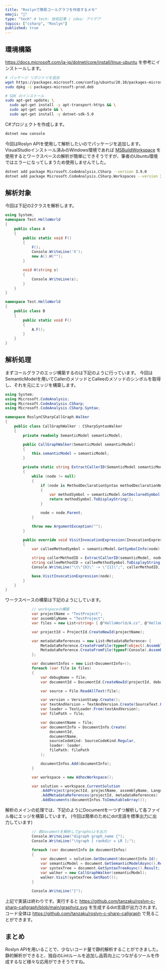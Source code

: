 ```yaml
---
title: "Roslynで簡易コールグラフを作成するメモ"
emoji: "🕌"
type: "tech" # tech: 技術記事 / idea: アイデア
topics: ["csharp", "Roslyn"]
published: true
---
```


## 環境構築
https://docs.microsoft.com/ja-jp/dotnet/core/install/linux-ubuntu を参考にインストールします。

```bash
# パッケージ リポジトリを追加
wget https://packages.microsoft.com/config/ubuntu/20.10/packages-microsoft-prod.deb -O packages-microsoft-prod.deb
sudo dpkg -i packages-microsoft-prod.deb

# SDK のインストール
sudo apt-get update; \
  sudo apt-get install -y apt-transport-https && \
  sudo apt-get update && \
  sudo apt-get install -y dotnet-sdk-5.0
```

C#プロジェクトを作成します。

```bash
dotnet new console
```

今回はRoslyn APIを使用して解析したいのでパッケージを追加します。
VisualStudioインストール済みのWindows環境であれば [MSBuildWorkspace](https://www.nuget.org/packages/Microsoft.CodeAnalysis.Workspaces.MSBuild/) を使用するとワークスペースの解析が簡単にできそうですが、筆者のUbuntu環境ではエラーになってしまうため使用しませんでした。

```bash
dotnet add package Microsoft.CodeAnalysis.CSharp --version 3.9.0
dotnet add package Microsoft.CodeAnalysis.CSharp.Workspaces --version 3.9.0
```

## 解析対象
今回は下記の2クラスを解析します。

```csharp
using System;
namespace Test.HelloWorld
{
    public class A
    {
        public static void F()
        {
            F();
            Console.WriteLine('X');
            new A().H("");
        }

        void H(string s)
        {
            Console.WriteLine(s);
        }
    }
}
```

```csharp
namespace Test.HelloWorld
{
    public class B
    {
        public static void F()
        {
            A.F();
        }
    }
}
```

## 解析処理

まずコールグラフのエッジ構築するのは下記のように行っています。
今回はSemanticModelを用いてCallerのメソッドとCalleeのメソッドのシンボルを取得し、それを元にエッジを構築します。

```csharp
using System;
using Microsoft.CodeAnalysis;
using Microsoft.CodeAnalysis.CSharp;
using Microsoft.CodeAnalysis.CSharp.Syntax;

namespace RoslynCSharpCallGraph.Walker
{
    public class CallGraphWalker : CSharpSyntaxWalker
    {
        private readonly SemanticModel semanticModel;

        public CallGraphWalker(SemanticModel semanticModel)
        {
            this.semanticModel = semanticModel;
        }

        private static string ExtractCallerID(SemanticModel semanticModel, SyntaxNode node)
        {
            while (node != null)
            {
                if (node is MethodDeclarationSyntax methodDeclarationNode)
                {
                    var methodSymbol = semanticModel.GetDeclaredSymbol(methodDeclarationNode);
                    return methodSymbol.ToDisplayString();
                }

                node = node.Parent;
            }

            throw new ArgumentException("");
        }

        public override void VisitInvocationExpression(InvocationExpressionSyntax node)
        {
            var calleeMethodSymbol = semanticModel.GetSymbolInfo(node).Symbol as IMethodSymbol;

            string callerMethodID = ExtractCallerID(semanticModel, node);
            string calleeMethodID = calleeMethodSymbol.ToDisplayString();
            Console.WriteLine("\t\"{0}\" -> \"{1}\";", callerMethodID, calleeMethodID);

            base.VisitInvocationExpression(node);
        }
    }
}
```

ワークスペースの構築は下記のようにしています。

```csharp
            // workspaceの構築
            var projectName = "TestProject";
            var assemblyName = "TestProject";
            var files = new List<string> { @"HelloWorld/A.cs", @"HelloWorld/B.cs" };

            var projectId = ProjectId.CreateNewId(projectName);

            var metadataReferences = new List<MetadataReference> {
                MetadataReference.CreateFromFile(typeof(object).Assembly.Location),
                MetadataReference.CreateFromFile(typeof(Console).Assembly.Location)
            };

            var documentInfos = new List<DocumentInfo>();
            foreach (var file in files)
            {
                var debugName = file;
                var documentId = DocumentId.CreateNewId(projectId, debugName);

                var source = File.ReadAllText(file);

                var version = VersionStamp.Create();
                var textAndVersion = TextAndVersion.Create(SourceText.From(source), version);
                var loader = TextLoader.From(textAndVersion);
                var filePath = file;

                var documentName = file;
                var documentInfo = DocumentInfo.Create(
                    documentId,
                    documentName,
                    sourceCodeKind: SourceCodeKind.Regular,
                    loader: loader,
                    filePath: filePath
                );

                documentInfos.Add(documentInfo);
            }

            var workspace = new AdhocWorkspace();

            var solution = workspace.CurrentSolution
                .AddProject(projectId, projectName, assemblyName, LanguageNames.CSharp)
                .AddMetadataReferences(projectId, metadataReferences)
                .AddDocuments(documentInfos.ToImmutableArray());
```

解析のメインの処理では、下記のようにDocumentを一つずつ解析して各ファイル毎にエッジを構築しています。
(今回は簡単のためにdot言語を標準出力に出力しています)

```csharp
            // 各Documentを解析してgraphvizを出力
            Console.WriteLine("digraph graph_name {");
            Console.WriteLine("\tgraph [ rankdir = LR ];");

            foreach (var documentInfo in documentInfos)
            {
                var document = solution.GetDocument(documentInfo.Id);
                var semanticModel = document.GetSemanticModelAsync().Result;
                var syntexTree = document.GetSyntaxTreeAsync().Result;
                var walker = new CallGraphWalker(semanticModel);
                walker.Visit(syntexTree.GetRoot());
            }

            Console.WriteLine("}");
```

上記で実装は終わりです。実行すると https://github.com/tanzaku/roslyn-c-sharp-callgraph/blob/main/graphviz.svg を生成するdot言語が出力されます。
コード全体は https://github.com/tanzaku/roslyn-c-sharp-callgraph で見ることができます。


## まとめ
Roslyn APIを用いることで、少ないコード量で静的解析することができました。
静的解析ができると、独自のLintルールを追加し品質向上につながるツールを作成するなど様々な応用ができそうですね。
